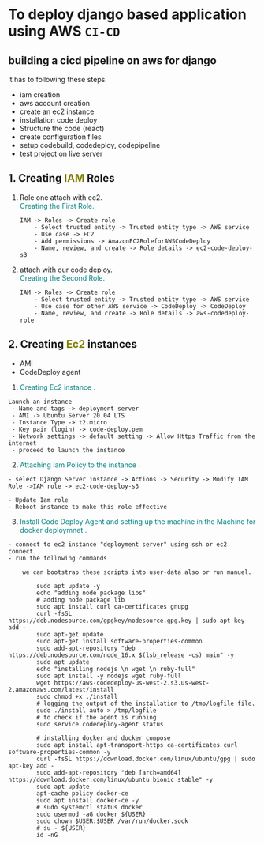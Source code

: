 # To deploy django based application using AWS `CI-CD`
## building a cicd pipeline on aws for django

it has to following these steps. 
- iam creation 
- aws account creation 
- create an ec2 instance 
- installation code deploy 
- Structure the code (react)
- create configuration files 
- setup codebuild, codedeploy, codepipeline 
- test project on live server 


## 1. Creating  <span style="color:olive" >IAM </span>Roles 
1. Role one attach with ec2.
   <br> <span style="color:teal"> Creating the First Role. </span>
    ```
    IAM -> Roles -> Create role
        - Select trusted entity -> Trusted entity type -> AWS service
        - Use case -> EC2
        - Add permissions -> AmazonEC2RoleforAWSCodeDeploy
        - Name, review, and create -> Role details -> ec2-code-deploy-s3
    ```
2. attach with our code deploy.
       <br> <span style="color:teal"> Creating the Second Role. </span>

    ```
    IAM -> Roles -> Create role
        - Select trusted entity -> Trusted entity type -> AWS service
        - Use case for other AWS service -> CodeDeploy -> CodeDeploy
        - Name, review, and create -> Role details -> aws-codedeploy-role
    ```
## 2. Creating  <span style="color:olive" >Ec2 </span>instances 
- AMI
- CodeDeploy agent

1. <span style="color:teal"> Creating Ec2 instance . </span>

```
Launch an instance
 - Name and tags -> deployment server
 - AMI -> Ubuntu Server 20.04 LTS
 - Instance Type -> t2.micro
 - Key pair (login) -> code-deploy.pem
 - Network settings -> default setting -> Allow Https Traffic from the internet
 - proceed to launch the instance 
```

2. <span style="color:teal"> Attaching Iam Policy to the instance . </span>

```
- select Django Server instance -> Actions -> Security -> Modify IAM Role ->IAM role -> ec2-code-deploy-s3

- Update Iam role
- Reboot instance to make this role effective

```
3. <span style="color:teal"> Install Code Deploy Agent and setting up the machine in the Machine for docker deploymnet . </span>

```
- connect to ec2 instance "deployment server" using ssh or ec2 connect.
- run the following commands 

    we can bootstrap these scripts into user-data also or run manuel.

        sudo apt update -y 
        echo "adding node package libs"
        # adding node package lib 
        sudo apt install curl ca-certificates gnupg
        curl -fsSL https://deb.nodesource.com/gpgkey/nodesource.gpg.key | sudo apt-key add -
        sudo apt-get update
        sudo apt-get install software-properties-common
        sudo add-apt-repository "deb https://deb.nodesource.com/node_16.x $(lsb_release -cs) main" -y 
        sudo apt update
        echo "installing nodejs \n wget \n ruby-full"
        sudo apt install -y nodejs wget ruby-full
        wget https://aws-codedeploy-us-west-2.s3.us-west-2.amazonaws.com/latest/install
        sudo chmod +x ./install
        # logging the output of the installation to /tmp/logfile file.
        sudo ./install auto > /tmp/logfile
        # to check if the agent is running 
        sudo service codedeploy-agent status 

        # installing docker and docker compose
        sudo apt install apt-transport-https ca-certificates curl software-properties-common -y
        curl -fsSL https://download.docker.com/linux/ubuntu/gpg | sudo apt-key add -
        sudo add-apt-repository "deb [arch=amd64] https://download.docker.com/linux/ubuntu bionic stable" -y
        sudo apt update
        apt-cache policy docker-ce 
        sudo apt install docker-ce -y
        # sudo systemctl status docker
        sudo usermod -aG docker ${USER}
        sudo chown $USER:$USER /var/run/docker.sock
        # su - ${USER}
        id -nG
```
